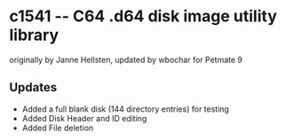 # c1541 -- C64 .d64 disk image utility library

originally by Janne Hellsten, updated by wbochar for Petmate 9

## Updates

- Added a full blank disk (144 directory entries) for testing
- Added Disk Header and ID editing
- Added File deletion
